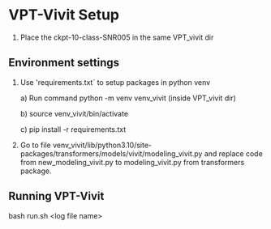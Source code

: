 # VPT-Vivit Setup

1) Place the ckpt-10-class-SNR005 in the same VPT_vivit dir
    
## Environment settings

1) Use 'requirements.txt` to setup packages in python venv

      a) Run command python -m venv venv_vivit (inside VPT_vivit dir)
  
      b) source venv_vivit/bin/activate
  
      c) pip install -r requirements.txt

3) Go to file venv_vivit/lib/python3.10/site-packages/transformers/models/vivit/modeling_vivit.py and replace code from new_modeling_vivit.py to modeling_vivit.py from transformers package.

## Running VPT-Vivit

bash run.sh <log file name\>
